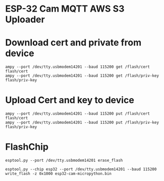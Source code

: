 # ESP-32 Cam MQTT AWS S3 Uploader

# Download cert and private from device
```
ampy --port /dev/tty.usbmodem14201 --baud 115200 get /flash/cert flash/cert
ampy --port /dev/tty.usbmodem14201 --baud 115200 get /flash/priv-key flash/priv-key
```
# Upload Cert and key to device
```
ampy --port /dev/tty.usbmodem14201 --baud 115200 put /flash/cert flash/cert
ampy --port /dev/tty.usbmodem14201 --baud 115200 put /flash/priv-key flash/priv-key
```

# FlashChip 
```
esptool.py --port /dev/tty.usbmodem14201 erase_flash

esptool.py --chip esp32 --port /dev/tty.usbmodem14201 --baud 115200 write_flash -z 0x1000 esp32-cam-micropython.bin
```